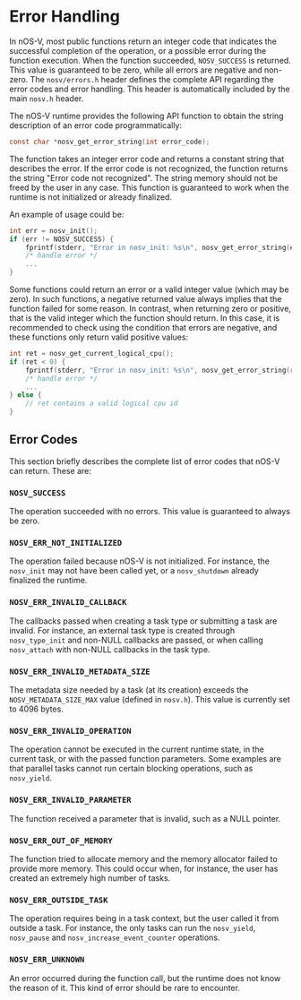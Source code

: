 # Error Handling

In nOS-V, most public functions return an integer code that indicates the successful completion of the operation, or a possible error during the function execution. When the function succeeded, `NOSV_SUCCESS` is returned. This value is guaranteed to be zero, while all errors are negative and non-zero. The `nosv/errors.h` header defines the complete API regarding the error codes and error handling. This header is automatically included by the main `nosv.h` header.

The nOS-V runtime provides the following API function to obtain the string description of an error code programmatically:

```c
const char *nosv_get_error_string(int error_code);
```

The function takes an integer error code and returns a constant string that describes the error. If the error code is not recognized, the function returns the string "Error code not recognized". The string memory should not be freed by the user in any case. This function is guaranteed to work when the runtime is not initialized or already finalized.

An example of usage could be:

```c
int err = nosv_init();
if (err != NOSV_SUCCESS) {
    fprintf(stderr, "Error in nosv_init: %s\n", nosv_get_error_string(err));
    /* handle error */
    ...
}
```

Some functions could return an error or a valid integer value (which may be zero).
In such functions, a negative returned value always implies that the function failed for some reason. In contrast, when returning zero or positive, that is the valid integer which the function should return.
In this case, it is recommended to check using the condition that errors are negative, and these functions
only return valid positive values:

```c
int ret = nosv_get_current_logical_cpu();
if (ret < 0) {
    fprintf(stderr, "Error in nosv_init: %s\n", nosv_get_error_string(ret));
    /* handle error */
    ...
} else {
    // ret contains a valid logical cpu id
}
```

## Error Codes

This section briefly describes the complete list of error codes that nOS-V can return. These are:

### `NOSV_SUCCESS`

The operation succeeded with no errors. This value is guaranteed to always be zero.

### `NOSV_ERR_NOT_INITIALIZED`

The operation failed because nOS-V is not initialized. For instance, the `nosv_init` may not have been called yet, or a `nosv_shutdown` already finalized the runtime.

### `NOSV_ERR_INVALID_CALLBACK`

The callbacks passed when creating a task type or submitting a task are invalid. For instance, an external task type is created through `nosv_type_init` and non-NULL callbacks are passed, or when calling `nosv_attach` with non-NULL callbacks in the task type.

### `NOSV_ERR_INVALID_METADATA_SIZE`

The metadata size needed by a task (at its creation) exceeds the `NOSV_METADATA_SIZE_MAX` value (defined in `nosv.h`). This value is currently set to 4096 bytes.

### `NOSV_ERR_INVALID_OPERATION`

The operation cannot be executed in the current runtime state, in the current task, or with the passed function parameters. Some examples are that parallel tasks cannot run certain blocking operations, such as `nosv_yield`.

### `NOSV_ERR_INVALID_PARAMETER`

The function received a parameter that is invalid, such as a NULL pointer.

### `NOSV_ERR_OUT_OF_MEMORY`

The function tried to allocate memory and the memory allocator failed to provide more memory. This could occur when, for instance, the user has created an extremely high number of tasks.

### `NOSV_ERR_OUTSIDE_TASK`

The operation requires being in a task context, but the user called it from outside a task. For instance, the only tasks can run the `nosv_yield`, `nosv_pause` and `nosv_increase_event_counter` operations.

### `NOSV_ERR_UNKNOWN`

An error occurred during the function call, but the runtime does not know the reason of it. This kind of error should be rare to encounter.
